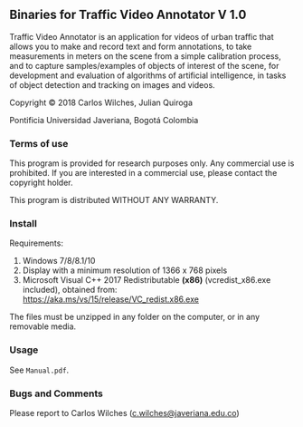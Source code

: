 ## Binaries for Traffic Video Annotator V 1.0

Traffic Video Annotator is an application for videos of urban traffic that allows you to make and record text and form annotations, to take measurements in meters on the scene from a simple calibration process, and to capture samples/examples of objects of interest of the scene, for development and evaluation of algorithms of artificial intelligence, in tasks of object detection and tracking on images and videos.

Copyright ©️ 2018 Carlos Wilches, Julian Quiroga
 
Pontificia Universidad Javeriana, Bogotá Colombia

### Terms of use

This program is provided for research purposes only. Any commercial use is prohibited. If you are interested in a commercial use, please  contact the copyright holder. 
 
This program is distributed WITHOUT ANY WARRANTY.

### Install

Requirements:
1. Windows 7/8/8.1/10
2. Display with a minimum resolution of 1366 x 768 pixels
3. Microsoft Visual C++ 2017 Redistributable **(x86)** (vcredist_x86.exe included), obtained from: https://aka.ms/vs/15/release/VC_redist.x86.exe

The files must be unzipped in any folder on the computer, or in any removable media.

### Usage

See `Manual.pdf`.

### Bugs and Comments

Please report to Carlos Wilches (c.wilches@javeriana.edu.co)
